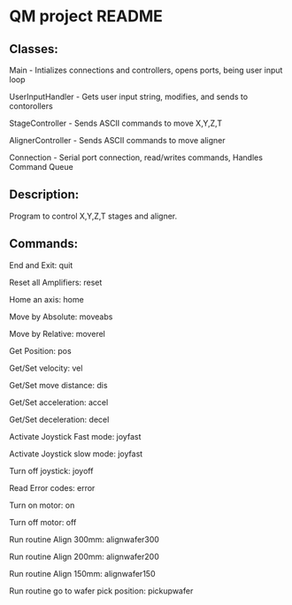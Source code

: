 # QM project README

## Classes:

Main - Intializes connections and controllers, opens ports, being user input loop

UserInputHandler - Gets user input string, modifies, and sends to contorollers

StageController - Sends ASCII commands to move X,Y,Z,T

AlignerController - Sends ASCII commands to move aligner

Connection - Serial port connection, read/writes commands, Handles Command Queue


## Description:

Program to control X,Y,Z,T stages and aligner. 

## Commands:

End and Exit: quit

Reset all Amplifiers: reset

Home an axis: home <axis>

Move by Absolute: moveabs <axis> <value>

Move by Relative: moverel <axis> <value>

Get Position: pos <axis>

Get/Set velocity: vel <axis> <value>

Get/Set move distance: dis <axis> <value>

Get/Set acceleration: accel <axis> <value>

Get/Set deceleration: decel <axis> <value>

Activate Joystick Fast mode: joyfast <axis>

Activate Joystick slow mode: joyfast <axis>

Turn off joystick: joyoff <axis>

Read Error codes: error <axis>

Turn on motor: on <axis>
  
Turn off motor: off <axis>

Run routine Align 300mm: alignwafer300
  
Run routine Align 200mm: alignwafer200
  
Run routine Align 150mm: alignwafer150
  
Run routine go to wafer pick position: pickupwafer

